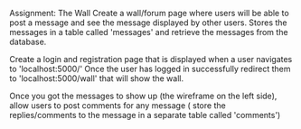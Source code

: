 Assignment: The Wall
Create a wall/forum page where users will be able to post a message and see the message displayed by other users. Stores the messages in a table called 'messages' and retrieve the messages from the database.

Create a login and registration page that is displayed when a user navigates to 'localhost:5000/'
Once the user has logged in successfully redirect them to 'localhost:5000/wall' that will show the wall.

Once you got the messages to show up (the wireframe on the left side), allow users to post comments for any message ( store the replies/comments to the message in a separate table called 'comments')